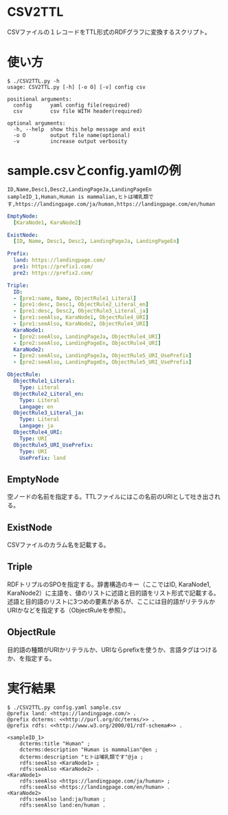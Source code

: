 # CSV2TTL
CSVファイルの１レコードをTTL形式のRDFグラフに変換するスクリプト。
# 使い方
```
$ ./CSV2TTL.py -h
usage: CSV2TTL.py [-h] [-o O] [-v] config csv

positional arguments:
  config      yaml config file(required)
  csv         csv file WITH header(required)

optional arguments:
  -h, --help  show this help message and exit
  -o O        output file name(optional)
  -v          increase output verbosity
```
# sample.csvとconfig.yamlの例
```sample.csv
ID,Name,Desc1,Desc2,LandingPageJa,LandingPageEn
sampleID_1,Human,Human is mammalian,ヒトは哺乳類です,https://landingpage.com/ja/human,https://landingpage.com/en/human
```
```config.yaml
EmptyNode:
  [KaraNode1, KaraNode2]

ExistNode:
  [ID, Name, Desc1, Desc2, LandingPageJa, LandingPageEn]

Prefix:
  land: https://landingpage.com/
  pre1: https://prefix1.com/
  pre2: https://prefix2.com/

Triple:
  ID:
  - [pre1:name, Name, ObjectRule1_Literal]
  - [pre1:desc, Desc1, ObjectRule2_Literal_en]
  - [pre1:desc, Desc2, ObjectRule3_Literal_ja]
  - [pre1:seeAlso, KaraNode1, ObjectRule4_URI]
  - [pre1:seeAlso, KaraNode2, ObjectRule4_URI]
  KaraNode1:
  - [pre2:seeAlso, LandingPageJa, ObjectRule4_URI]
  - [pre2:seeAlso, LandingPageEn, ObjectRule4_URI]
  KaraNode2:
  - [pre2:seeAlso, LandingPageJa, ObjectRule5_URI_UsePrefix]
  - [pre2:seeAlso, LandingPageEn, ObjectRule5_URI_UsePrefix]

ObjectRule:
  ObjectRule1_Literal:
    Type: Literal
  ObjectRule2_Literal_en:
    Type: Literal
    Langage: en
  ObjectRule3_Literal_ja:
    Type: Literal
    Langage: ja
  ObjectRule4_URI:
    Type: URI
  ObjectRule5_URI_UsePrefix:
    Type: URI
    UsePrefix: land
```
## EmptyNode
空ノードの名前を指定する。TTLファイルにはこの名前のURIとして吐き出される。
## ExistNode
CSVファイルのカラム名を記載する。
## Triple
RDFトリプルのSPOを指定する。辞書構造のキー（ここではID, KaraNode1, KaraNode2）に主語を、値のリストに述語と目的語をリスト形式で記載する。
述語と目的語のリストに3つめの要素があるが、ここには目的語がリテラルかURIかなどを指定する（ObjectRuleを参照）。
## ObjectRule
目的語の種類がURIかリテラルか、URIならprefixを使うか、言語タグはつけるか、を指定する。

# 実行結果
```
$ ./CSV2TTL.py config.yaml sample.csv
@prefix land: <https://landingpage.com/> .
@prefix dcterms: <<http://purl.org/dc/terms/>> .
@prefix rdfs: <<http://www.w3.org/2000/01/rdf-schema#>> .

<sampleID_1>
    dcterms:title "Human" ;
    dcterms:description "Human is mammalian"@en ;
    dcterms:description "ヒトは哺乳類です"@ja ;
    rdfs:seeAlso <KaraNode1> ;
    rdfs:seeAlso <KaraNode2> .
<KaraNode1>
    rdfs:seeAlso <https://landingpage.com/ja/human> ;
    rdfs:seeAlso <https://landingpage.com/en/human> .
<KaraNode2>
    rdfs:seeAlso land:ja/human ;
    rdfs:seeAlso land:en/human .

```